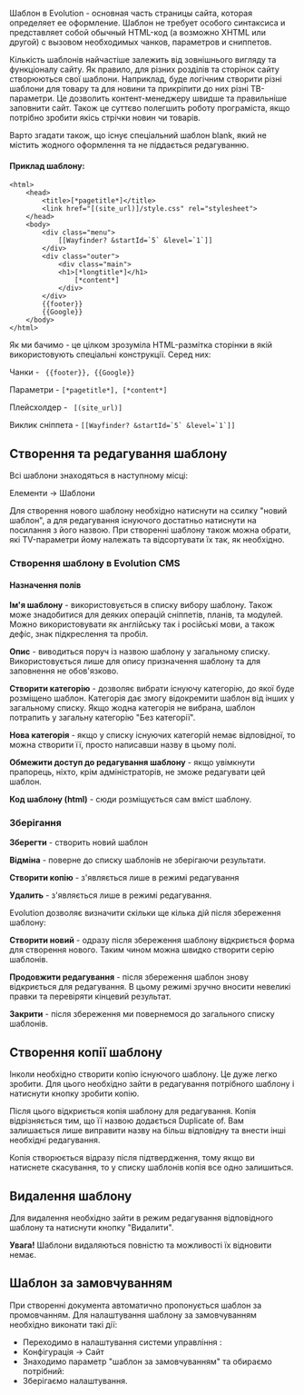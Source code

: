 Шаблон в Evolution - основная часть страницы сайта, которая определяет ее оформление. Шаблон не требует особого синтаксиса и представляет собой обычный HTML-код (а возможно XHTML или другой) с вызовом необходимых чанков, параметров и сниппетов.

Кількість шаблонів найчастіше залежить від зовнішнього вигляду та функціоналу сайту. Як правило, для різних розділів та сторінок сайту створюються свої шаблони. Наприклад, буде логічним створити різні шаблони для товару та для новини та прикріпити до них різні ТВ-параметри. Це дозволить контент-менеджеру швидше та правильніше заповнити сайт. Також це суттєво полегшить роботу програміста, якщо потрібно зробити якісь стрічки новин чи товарів.

Варто згадати також, що існує спеціальний шаблон blank, який не містить жодного оформлення та не піддається редагуванню.

#### Приклад шаблону:
````
<html>
    <head>
        <title>[*pagetitle*]</title>
        <link href="[(site_url)]/style.css" rel="stylesheet">
    </head>
    <body>
        <div class="menu">
            [[Wayfinder? &startId=`5` &level=`1`]]
        </div>
        <div class="outer">
            <div class="main">
            <h1>[*longtitle*]</h1>
                [*content*]
            </div>
        </div>
        {{footer}}
        {{Google}}
    </body>
</html>
````

Як ми бачимо - це цілком зрозуміла HTML-размітка сторінки в якій використовують спеціальні конструкції. Серед них:

Чанки - ```` {{footer}}, {{Google}}````

Параметри - ````[*pagetitle*], [*content*]````

Плейсхолдер - ````  [(site_url)] ````

Виклик сніппета - ````[[Wayfinder? &startId=`5` &level=`1`]]````

## Створення та редагування шаблону

Всі шаблони знаходяться в наступному місці:

Елементи → Шаблони

Для створення нового шаблону необхідно натиснути на ссилку "новий шаблон", а для редагування існуючого достатньо натиснути на посилання з його назвою.
При створенні шаблону також можна обрати, які TV-параметри йому належать та відсортувати їх так, як необхідно.

### Створення шаблону в Evolution CMS

#### Назначення полів

**Ім'я шаблону** - використовується в списку вибору шаблону. Також може знадобитися для деяких операцій сніппетів, планів, та модулей. Можно використовувати як англійську так і російські мови, а також дефіс, знак підкреслення та пробіл.

**Опис** - виводиться поруч із назвою шаблону у загальному списку. Використовується лише для опису призначення шаблону та для заповнення не обов'язково.

**Створити категорію** - дозволяє вибрати існуючу категорію, до якої буде розміщено шаблон. Категорія дає змогу відокремити шаблон від інших у загальному списку. Якщо жодна категорія не вибрана, шаблон потрапить у загальну категорію "Без категорії".

**Нова категорія** - якщо у списку існуючих категорій немає відповідної, то можна створити її, просто написавши назву в цьому полі.

**Обмежити доступ до редагування шаблону** - якщо увімкнути прапорець, ніхто, крім адміністраторів, не зможе редагувати цей шаблон.

**Код шаблону (html)** - сюди розміщується сам вміст шаблону.


### Зберігання

**Зберегти** - створить новий шаблон

**Відміна** - поверне до списку шаблонів не зберігаючи результати.

**Створити копію** - з'являється лише в режимі редагування

**Удалить** - з'являється лише в режимі редагування.

Evolution дозволяє визначити скільки ще кілька дій після збереження шаблону:

**Створити новий** - одразу після збереження шаблону відкриється форма для створення нового. Таким чином можна швидко створити серію шаблонів.

**Продовжити редагування** - після збереження шаблон знову відкриється для редагування. В цьому режимі зручно вносити невеликі правки та перевіряти кінцевий результат.

**Закрити** - після збереження ми повернемося до загального списку шаблонів.

## Створення копії шаблону

Інколи необхідно створити копію існуючого шаблону. Це дуже легко зробити. Для цього необхідно зайти в редагування потрібного шаблону і натиснути кнопку зробити копію.

Після цього відкриється копія шаблону для редагування. Копія відрізняється тим, що її назвою додається Duplicate of. Вам залишається лише виправити назву на більш відповідну та внести інші необхідні редагування.

Копія створюється відразу після підтвердження, тому якщо ви натиснете скасування, то у списку шаблонів копія все одно залишиться.

## Видалення шаблону

Для видалення необхідно зайти в режим редагування відповідного шаблону та натиснути кнопку "Видалити".

**Увага!** Шаблони видаляються повністю та можливості їх відновити немає.

## Шаблон за замовчуванням

При створенні документа автоматично пропонується шаблон за промовчанням. Для налаштування шаблону за замовчуванням необхідно виконати такі дії:

- Переходимо в налаштування системи управління :
- Конфігурація → Сайт
- Знаходимо параметр "шаблон за замовчуванням" та обираємо потрібний:
- Зберігаємо налаштування.